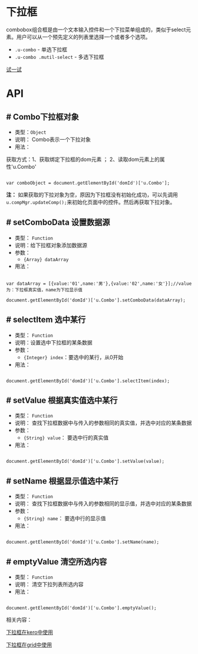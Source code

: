 # 下拉框

combobox组合框是由一个文本输入控件和一个下拉菜单组成的，类似于select元素。用户可以从一个预先定义的列表里选择一个或者多个选项。

* `.u-combo` - 单选下拉框
* `.u-combo .mutil-select` - 多选下拉框



[试一试](http://tinper.org/webide/#/demos/ui/combobox)

# API

## \# Combo下拉框对象

* 类型：`Object`
* 说明： Combo表示一个下拉对象
* 用法：

获取方式：1、获取绑定下拉框的dom元素 ； 2、读取dom元素上的属性'u.Combo'

```

var comboObject = document.getElementById('domId')['u.Combo'];

```

**注：** 如果获取的下拉对象为空，原因为下拉框没有初始化成功，可以先调用`u.compMgr.updateComp();`来初始化页面中的控件。然后再获取下拉对象。
## \# setComboData 设置数据源

* 类型： `Function`
* 说明：给下拉框对象添加数据源
* 参数：
	* `{Array} dataArray`
* 用法：

```

var dataArray = [{value:'01',name:'男'},{value:'02',name:'女'}];//value为：下拉框真实值，name为下拉显示值

document.getElementById('domId')['u.Combo'].setComboData(dataArray);

```

## \# selectItem 选中某行
* 类型： `Function`
* 说明：设置选中下拉框的某条数据
* 参数：
	* `{Integer} index`：要选中的某行，从0开始
* 用法：

```

document.getElementById('domId')['u.Combo'].selectItem(index);

```

## \# setValue 根据真实值选中某行
* 类型： `Function`
* 说明： 查找下拉框数据中与传入的参数相同的真实值，并选中对应的某条数据
* 参数：
	* `{String} value`： 要选中行的真实值
* 用法：

```

document.getElementById('domId')['u.Combo'].setValue(value);

```

## \# setName 根据显示值选中某行
* 类型： `Function`
* 说明： 查找下拉框数据中与传入的参数相同的显示值，并选中对应的某条数据
* 参数：
	* `{String} name`： 要选中行的显示值
* 用法：

```

document.getElementById('domId')['u.Combo'].setName(name);

```


## \# emptyValue 清空所选内容
* 类型： `Function`
* 说明： 清空下拉列表所选内容
* 用法：

```

document.getElementById('domId')['u.Combo'].emptyValue();

```

相关内容：

[下拉框在kero中使用](http://tinper.org/dist/kero/docs/combobox_ex.html)    

[下拉框在grid中使用](http://tinper.org/webide/#/demos/grids/edit)

